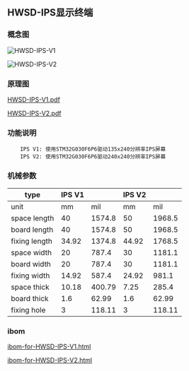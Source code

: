 ## HWSD-IPS显示终端

### 概念图

![HWSD-IPS-V1](HWSD-IPS-V1.png)

![HWSD-IPS-V2](HWSD-IPS-V2.png)

### 原理图

 [HWSD-IPS-V1.pdf](HWSD-IPS-V1.pdf) 

 [HWSD-IPS-V2.pdf](HWSD-IPS-V2.pdf) 

### 功能说明

		IPS V1: 使用STM32G030F6P6驱动135x240分辨率IPS屏幕
		IPS V2: 使用STM32G030F6P6驱动240x240分辨率IPS屏幕

### 机械参数

| type          | IPS V1 |        | IPS  V2 |        |
| ------------- | ------ | ------ | ------- | ------ |
| unit          | mm     | mil    | mm      | mil    |
| space length  | 40     | 1574.8 | 50      | 1968.5 |
| board length  | 40     | 1574.8 | 50      | 1968.5 |
| fixing length | 34.92  | 1374.8 | 44.92   | 1768.5 |
| space width   | 20     | 787.4  | 30      | 1181.1 |
| board width   | 20     | 787.4  | 30      | 1181.1 |
| fixing width  | 14.92  | 587.4  | 24.92   | 981.1  |
| space thick   | 10.18  | 400.79 | 7.25    | 285.4  |
| board thick   | 1.6    | 62.99  | 1.6     | 62.99  |
| fixing hole   | 3      | 118.11 | 3       | 118.11 |

### ibom

 [ibom-for-HWSD-IPS-V1.html](ibom-for-HWSD-IPS-V1.html) 

 [ibom-for-HWSD-IPS-V2.html](ibom-for-HWSD-IPS-V2.html) 
